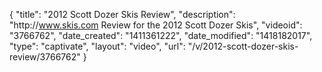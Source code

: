 {
    "title": "2012 Scott Dozer Skis Review",
    "description": "http:\/\/www.skis.com Review for the 2012 Scott Dozer Skis",
    "videoid": "3766762",
    "date_created": "1411361222",
    "date_modified": "1418182017",
    "type": "captivate",
    "layout": "video",
    "url": "\/v\/2012-scott-dozer-skis-review\/3766762"
}